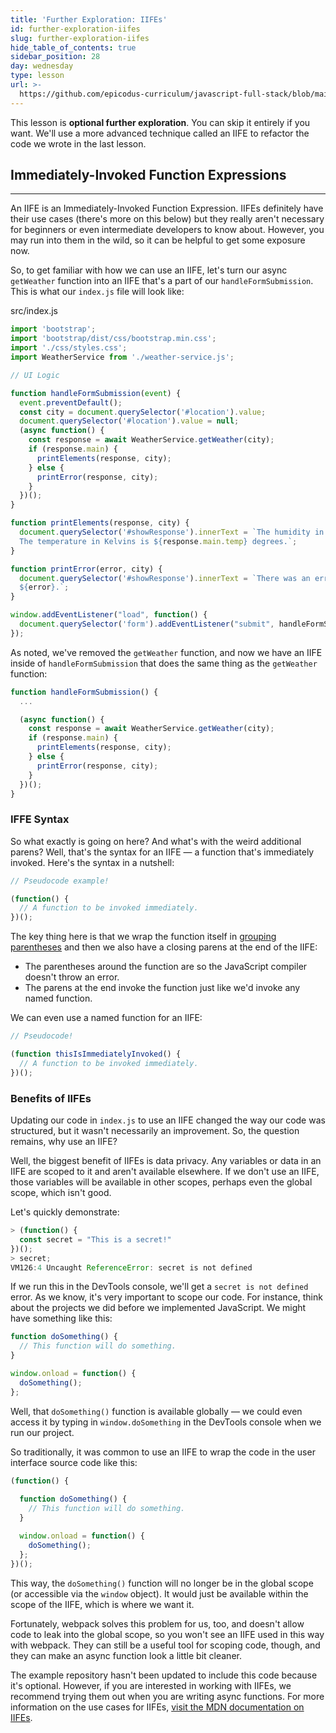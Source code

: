 ```yaml
---
title: 'Further Exploration: IIFEs'
id: further-exploration-iifes
slug: further-exploration-iifes
hide_table_of_contents: true
sidebar_position: 28
day: wednesday
type: lesson
url: >-
  https://github.com/epicodus-curriculum/javascript-full-stack/blob/main/2d_further_exploration_iifes.md
---
```


This lesson is **optional further exploration**. You can skip it entirely if you want. We'll use a more advanced technique called an IIFE to refactor the code we wrote in the last lesson. 

## Immediately-Invoked Function Expressions
---

An IIFE is an Immediately-Invoked Function Expression. IIFEs definitely have their use cases (there's more on this below) but they really aren't necessary for beginners or even intermediate developers to know about. However, you may run into them in the wild, so it can be helpful to get some exposure now. 

So, to get familiar with how we can use an IIFE, let's turn our async `getWeather` function into an IIFE that's a part of our `handleFormSubmission`. This is what our `index.js` file will look like:

<div class="filename">src/index.js</div>

```js
import 'bootstrap';
import 'bootstrap/dist/css/bootstrap.min.css';
import './css/styles.css';
import WeatherService from './weather-service.js';

// UI Logic

function handleFormSubmission(event) {
  event.preventDefault();
  const city = document.querySelector('#location').value;
  document.querySelector('#location').value = null;
  (async function() {
    const response = await WeatherService.getWeather(city);
    if (response.main) {
      printElements(response, city);
    } else {
      printError(response, city);
    }
  })();  
}

function printElements(response, city) {
  document.querySelector('#showResponse').innerText = `The humidity in ${city} is ${response.main.humidity}%.
  The temperature in Kelvins is ${response.main.temp} degrees.`;
}

function printError(error, city) {
  document.querySelector('#showResponse').innerText = `There was an error accessing the weather data for ${city}: 
  ${error}.`;
}

window.addEventListener("load", function() {
  document.querySelector('form').addEventListener("submit", handleFormSubmission);
});
```

As noted, we've removed the `getWeather` function, and now we have an IIFE inside of `handleFormSubmission` that does the same thing as the `getWeather` function:

```js
function handleFormSubmission() {
  ...

  (async function() {
    const response = await WeatherService.getWeather(city);
    if (response.main) {
      printElements(response, city);
    } else {
      printError(response, city);
    }
  })();  
}
```

### IFFE Syntax

So what exactly is going on here? And what's with the weird additional parens? Well, that's the syntax for an IIFE — a function that's immediately invoked. Here's the syntax in a nutshell:

```js
// Pseudocode example!

(function() {
  // A function to be invoked immediately.
})();
```

The key thing here is that we wrap the function itself in [grouping parentheses](https://developer.mozilla.org/en-US/docs/Web/JavaScript/Reference/Operators/Grouping) and then we also have a closing parens at the end of the IIFE:

* The parentheses around the function are so the JavaScript compiler doesn't throw an error. 
* The parens at the end invoke the function just like we'd invoke any named function. 

We can even use a named function for an IIFE:

```js
// Pseudocode!

(function thisIsImmediatelyInvoked() {
  // A function to be invoked immediately.
})();
```

### Benefits of IIFEs

Updating our code in `index.js` to use an IIFE changed the way our code was structured, but it wasn't necessarily an improvement. So, the question remains, why use an IIFE? 

Well, the biggest benefit of IIFEs is data privacy. Any variables or data in an IIFE are scoped to it and aren't available elsewhere. If we don't use an IIFE, those variables will be available in other scopes, perhaps even the global scope, which isn't good.

Let's quickly demonstrate:

```js
> (function() {
  const secret = "This is a secret!"
})();
> secret;
VM126:4 Uncaught ReferenceError: secret is not defined
```

If we run this in the DevTools console, we'll get a `secret is not defined` error. As we know, it's very important to scope our code. For instance, think about the projects we did before we implemented JavaScript. We might have something like this:

```js
function doSomething() {
  // This function will do something.
}

window.onload = function() {
  doSomething();
};
```

Well, that `doSomething()` function is available globally — we could even access it by typing in `window.doSomething` in the DevTools console when we run our project.

So traditionally, it was common to use an IIFE to wrap the code in the user interface source code like this:

```js
(function() {
  
  function doSomething() {
    // This function will do something.
  }

  window.onload = function() {
    doSomething();
  };
})();
```

This way, the `doSomething()` function will no longer be in the global scope (or accessible via the `window` object). It would just be available within the scope of the IIFE, which is where we want it.

Fortunately, webpack solves this problem for us, too, and doesn't allow code to leak into the global scope, so you won't see an IIFE used in this way with webpack. They can still be a useful tool for scoping code, though, and they can make an async function look a little bit cleaner.

The example repository hasn't been updated to include this code because it's optional. However, if you are interested in working with IIFEs, we recommend trying them out when you are writing async functions. For more information on the use cases for IIFEs, [visit the MDN documentation on IIFEs](https://developer.mozilla.org/en-US/docs/Glossary/IIFE).
